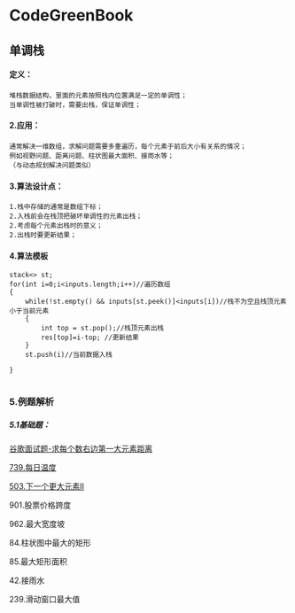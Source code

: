 # CodeGreenBook

## 单调栈

#### 定义：

```
堆栈数据结构，里面的元素按照栈内位置满足一定的单调性；
当单调性被打破时，需要出栈，保证单调性；
```

#### 2.应用：

```
通常解决一维数组，求解问题需要多重遍历，每个元素于前后大小有关系的情况；
例如视野问题、距离问题、柱状图最大面积、接雨水等；
（与动态规划解决问题类似）
```

#### 3.算法设计点：

```
1.栈中存储的通常是数组下标；
2.入栈前会在栈顶把破坏单调性的元素出栈；
2.考虑每个元素出栈时的意义；
2.出栈时要更新结果；
```

#### 4.算法模板

```
stack<> st;
for(int i=0;i<inputs.length;i++)//遍历数组
{
	while(!st.empty() && inputs[st.peek()]<inputs[i])//栈不为空且栈顶元素小于当前元素
	{
		int top = st.pop();//栈顶元素出栈
		res[top]=i-top; //更新结果
	}
	st.push(i)//当前数据入栈

}


```

### 5.例题解析


##### 5.1基础题：

[谷歌面试题-求每个数右边第一大元素距离](https://github.com/sky-noodle/CodeGreenBook/blob/master/leetcode/Goole_interview1.md)



[739.每日温度](https://github.com/sky-noodle/CodeGreenBook/blob/master/leetcode/leetcode739_%E6%AF%8F%E6%97%A5%E6%B8%A9%E5%BA%A6.md)

[503.下一个更大元素II](https://github.com/sky-noodle/CodeGreenBook/blob/master/leetcode/leetcode503_%E4%B8%8B%E4%B8%80%E4%B8%AA%E6%9B%B4%E5%A4%A7%E5%85%83%E7%B4%A0II.md)

901.股票价格跨度

962.最大宽度坡







84.柱状图中最大的矩形

85.最大矩形面积

42.接雨水

239.滑动窗口最大值



